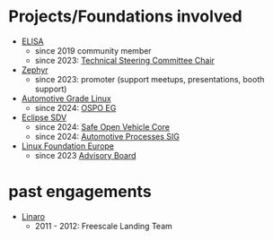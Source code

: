 # Projects/Foundations involved

- [ELISA](https://elisa.tech)
    - since 2019 community member
    - since 2023: [Technical Steering Committee Chair](https://elisa.tech/about/tsc/)
- [Zephyr](https://zephyrproject.org/)
    - since 2023: promoter (support meetups, presentations, booth support)
- [Automotive Grade Linux](https://www.automotivelinux.org/)
    - since 2024: [OSPO EG](https://www.automotivelinux.org/announcements/ospo_eg/)
- [Eclipse SDV](https://sdv.eclipse.org/)
    - since 2024: [Safe Open Vehicle Core](https://eclipse-score.github.io/)
    - since 2024: [Automotive Processes SIG](https://sdv.eclipse.org/special-interest-groups/automotive-processes/)
- [Linux Foundation Europe](https://linuxfoundation.eu/)
    - since 2023 [Advisory Board](https://linuxfoundation.eu/en/about/advisory-board)

# past engagements
- [Linaro](https://www.linaro.org/)
    - 2011 - 2012: Freescale Landing Team
